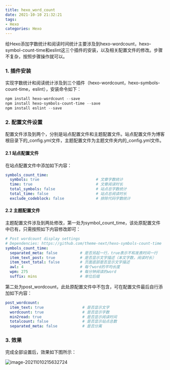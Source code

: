 ```yaml
---
title: hexo_word_count
date: 2021-10-10 21:32:21
tags:
- Hexo
categories: Hexo
---
```


给Hexo添加字数统计和阅读时间统计主要涉及到hexo-wordcount，hexo-symbol-count-time和eslint这三个插件的安装，以及相关配置文件的修改。步骤不复杂，按照步骤操作就可以。

<!--more-->

### 1. 插件安装

实现字数统计和阅读统计涉及到三个插件（hexo-wordcount，hexo-symbols-count-time，eslint），安装命令如下：

```powershell
npm install hexo-wordcount --save
npm install hexo-symbols-count-time --save
npm install eslint --save
```

### 2. 配置文件设置

配置文件涉及到两个，分别是站点配置文件和主题配置文件。站点配置文件为博客根目录下的_config.yml文件，主题配置文件为主题文件夹内的\_config.yml文件。

#### 2.1 站点配置文件

在站点配置文件中添加如下内容：

```yaml
symbols_count_time:
  symbols: true                         # 文章字数统计
  time: true                            # 文章阅读时长
  total_symbols: false                  # 站点总字数统计
  total_time: false                     # 站点总阅读时长
  exclude_codeblock: false              # 排除代码字数统计
```

#### 2.2 主题配置文件

主题配置文件涉及到两处修改，第一处为symbol_count_time，该处原配置文件中已有，只需按照如下内容修改即可：

```yaml
# Post wordcount display settings
# Dependencies: https://github.com/theme-next/hexo-symbols-count-time
symbols_count_time:
  separated_meta: false          # 是否另起一行，true表示不和发表时间一行
  item_text_post: true           # 是否显示文字描述（本文字数，阅读时长）
  item_text_total: false         # 页面底部是否显示文字描述
  awl: 4                         # 每个word的平均长度
  wpm: 275                       # 每分钟阅读的word
  suffix: mins                   # 单位后缀
```

第二处为post_wordcount，此处原配置文件中不包含，可在配置文件最后自行添加如下内容：

```yaml
post_wordcount:
  item_text: true                 # 是否显示文字
  wordcount: true                 # 是否显示字数
  min2read: true                  # 是否显示阅读时间
  totalcount: false               # 是否显示站点总数
  separated_meta: false           # 是否分离
```

### 3. 效果

完成全部设置后，效果如下图所示：

![image-20211010215632724](https://jxliu-picbed.oss-cn-shanghai.aliyuncs.com/img/image-20211010215632724.png)

